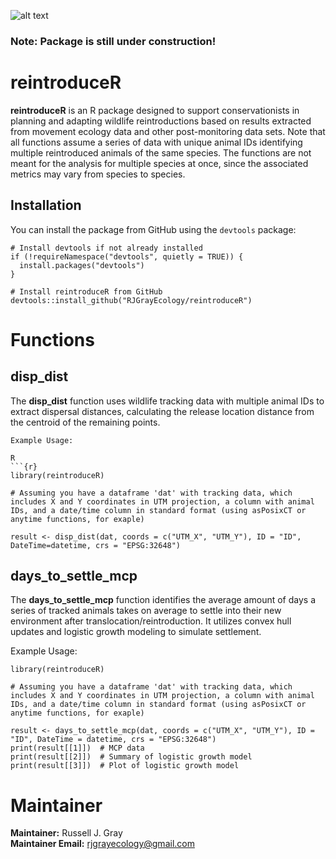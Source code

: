 ![alt text](https://imgur.com/a/gXJtmMu)

### Note: Package is still under construction!


# reintroduceR

**reintroduceR** is an R package designed to support conservationists in planning and adapting wildlife reintroductions based on results extracted from movement ecology data and other post-monitoring data sets. Note that all functions assume a series of data with unique animal IDs identifying multiple reintroduced animals of the same species. The functions are not meant for the analysis for multiple species at once, since the associated metrics may vary from species to species.

## Installation

You can install the package from GitHub using the `devtools` package:

```{r}
# Install devtools if not already installed
if (!requireNamespace("devtools", quietly = TRUE)) {
  install.packages("devtools")
}

# Install reintroduceR from GitHub
devtools::install_github("RJGrayEcology/reintroduceR")
```
# Functions
## disp_dist
The **disp_dist** function uses wildlife tracking data with multiple animal IDs to extract dispersal distances, calculating the release location distance from the centroid of the remaining points.
```{r}
Example Usage:

R
```{r}
library(reintroduceR)

# Assuming you have a dataframe 'dat' with tracking data, which includes X and Y coordinates in UTM projection, a column with animal IDs, and a date/time column in standard format (using asPosixCT or anytime functions, for exaple)

result <- disp_dist(dat, coords = c("UTM_X", "UTM_Y"), ID = "ID", DateTime=datetime, crs = "EPSG:32648")
```
## days_to_settle_mcp

The **days_to_settle_mcp** function identifies the average amount of days a series of tracked animals takes on average to settle into their new environment after translocation/reintroduction. It utilizes convex hull updates and logistic growth modeling to simulate settlement.

Example Usage:

```{r}
library(reintroduceR)

# Assuming you have a dataframe 'dat' with tracking data, which includes X and Y coordinates in UTM projection, a column with animal IDs, and a date/time column in standard format (using asPosixCT or anytime functions, for exaple)

result <- days_to_settle_mcp(dat, coords = c("UTM_X", "UTM_Y"), ID = "ID", DateTime = datetime, crs = "EPSG:32648")
print(result[[1]])  # MCP data
print(result[[2]])  # Summary of logistic growth model
print(result[[3]])  # Plot of logistic growth model
```

# Maintainer
**Maintainer:** Russell J. Gray <br>
**Maintainer Email:** rjgrayecology@gmail.com
